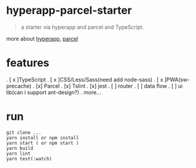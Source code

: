 # hyperapp-parcel-starter

> a starter via hyperapp and parcel and TypeScript.

more about [hyperapp](https://hyperapp.js.org/), [parcel](https://parceljs.org/getting_started.html)


# features

. [ x ]TypeScript
. [ x ]CSS/Less/Sass(need add node-sass)
. [ x ]PWA(sw-precache)
. [x] Parcel
. [x] Tslint
. [x] jest
. [ ] router
. [ ] data flow
. [ ] ui lib(can i support ant-design?)
. more...

# run

```
git clone ...
yarn install or npm install
yarn start ( or npm start )
yarn build 
yarn lint
yarn test(:watch)
```


